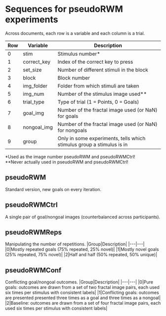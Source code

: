 # Sequences for pseudoRWM experiments

Across documents, each row is a variable and each column is a trial.

|Row|Variable|Description|
|---|---|---|
|0|stim|Stimulus number*|
|1|correct_key|Index of the correct key to press|
|2|set_size|Number of different stimuli in the block|
|3|block|Block number|
|4|img_folder|Folder from which stimuli are taken|
|5|img_num|Number of the stimulus image used\*\*|
|6|trial_type|Type of trial (1 = Points, 0 = Goals)|
|7|goal_img|Number of the fractal image used (or NaN) for goals|
|8|nongoal_img|Number of the fractal image used (or NaN) for nongoals|
|9|group|Only in some experiments, tells which stimulus group a stimulus is in|

\*Used as the image number pseudoRWM and pseudoRWMCtrl! <br>
\*\*Never actually used in pseudoRWM and pseudoRWMCtrl!

## pseudoRWM
Standard version, new goals on every iteration.

## pseudoRWMCtrl
A single pair of goal/nongoal images (counterbalanced across participants).

## pseudoRWMReps
Manipulating the number of repetitions.
|Group|Description|
|---|---|
|0|Mostly repeated goals (75% repeated, 25% novel)|
|1|Mostly novel goals (25% repeated, 75% novel)|
|2|Half and half (50% repeated, 50% unique)|

## pseudoRWMConf
Conflicting goal/nongoal outcomes.
|Group|Description|
|---|---|
|0|Pure goals: outcomes are drawn from a set of two fractal image pairs, each used six times per stimulus with consistent labels|
|1|Conflicting goals: outcomes are presented presented three times as a goal and three times as a nongoal|
|2|Baseline: outcomes are drawn from a set of four fractal image pairs, each used six times per stimulus with consistent labels|